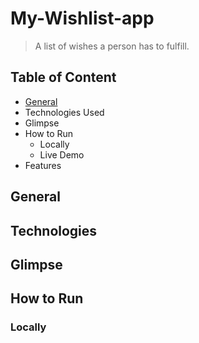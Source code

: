 # My-Wishlist-app
> A list of wishes a person has to fulfill.

## Table of Content
- [General](#general)
- Technologies Used
- Glimpse
- How to Run
  - Locally
  - Live Demo
- Features

## General


## Technologies

## Glimpse 

## How to Run
### Locally
